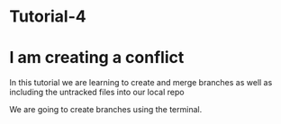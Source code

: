 # Tutorial-4

# I am creating a conflict

In this tutorial we are learning to create and merge branches as well as including the untracked files into our local repo

We are going to create branches using the terminal.